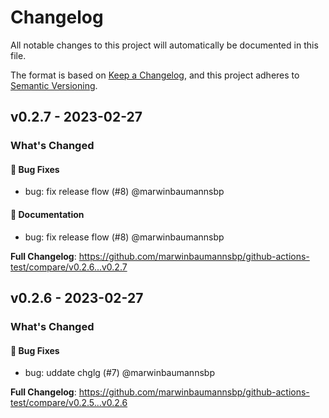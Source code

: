 # Changelog

All notable changes to this project will automatically be documented in this file.

The format is based on [Keep a Changelog](https://keepachangelog.com/en/1.0.0/),
and this project adheres to [Semantic Versioning](https://semver.org/spec/v2.0.0.html).

## v0.2.7 - 2023-02-27

### What's Changed

#### 🐛 Bug Fixes

- bug: fix release flow (#8) @marwinbaumannsbp

#### 📖 Documentation

- bug: fix release flow (#8) @marwinbaumannsbp

**Full Changelog**: https://github.com/marwinbaumannsbp/github-actions-test/compare/v0.2.6...v0.2.7

## v0.2.6 - 2023-02-27

### What's Changed

#### 🐛 Bug Fixes

- bug: uddate chglg (#7) @marwinbaumannsbp

**Full Changelog**: https://github.com/marwinbaumannsbp/github-actions-test/compare/v0.2.5...v0.2.6
